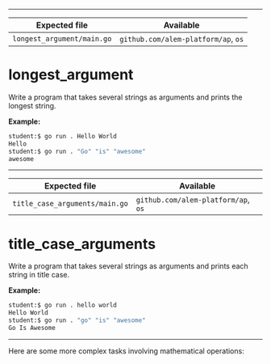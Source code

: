 


---

| Expected file              | Available                           |
| -------------------------- | ----------------------------------- |
| `longest_argument/main.go` | `github.com/alem-platform/ap`, `os` |

# longest_argument

Write a program that takes several strings as arguments and prints the longest string.

**Example:**

```sh
student:$ go run . Hello World
Hello
student:$ go run . "Go" "is" "awesome"
awesome
```

---



| Expected file                  | Available                           |
| ------------------------------ | ----------------------------------- |
| `title_case_arguments/main.go` | `github.com/alem-platform/ap`, `os` |

# title_case_arguments

Write a program that takes several strings as arguments and prints each string in title case.

**Example:**

```sh
student:$ go run . hello world
Hello World
student:$ go run . "go" "is" "awesome"
Go Is Awesome
```

---

Here are some more complex tasks involving mathematical operations:
